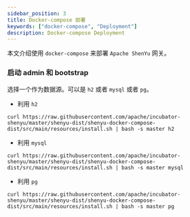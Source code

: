 ```yaml
---
sidebar_position: 3
title: Docker-compose 部署
keywords: ["docker-compose", "Deployment"]
description: Docker-compose Deployment
---
```


本文介绍使用 `docker-compose` 来部署 `Apache ShenYu` 网关。

### 启动 admin 和 bootstrap

选择一个作为数据源。可以是 `h2` 或者 `mysql` 或者 `pg`。

* 利用 `h2`

```shell
curl https://raw.githubusercontent.com/apache/incubator-shenyu/master/shenyu-dist/shenyu-docker-compose-dist/src/main/resources/install.sh | bash -s master h2
```

* 利用 `mysql`

```shell
curl https://raw.githubusercontent.com/apache/incubator-shenyu/master/shenyu-dist/shenyu-docker-compose-dist/src/main/resources/install.sh | bash -s master mysql
```

* 利用 `pg`

```shell
curl https://raw.githubusercontent.com/apache/incubator-shenyu/master/shenyu-dist/shenyu-docker-compose-dist/src/main/resources/install.sh | bash -s master pg
```
